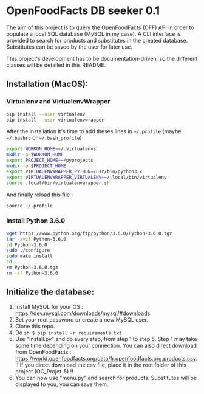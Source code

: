 # OpenFoodFacts DB seeker 0.1

The aim of this project is to query the OpenFoodFacts (OFF) API in order to populate a local SQL database (MySQL in my case). A CLI interface is provided to search for products and substitutes in the created database. Substitutes can be saved by the user for later use.

This project's development has to be documentation-driven, so the different classes will be detailed in this README.

## Installation (MacOS):

### Virtualenv and VirtualenvWrapper

```sh
pip install --user virtualenv
pip install --user virtualenvwrapper
```

After the installation it's time to add theses lines in ```~/.profile``` (maybe ```~/.bashrc``` or ```~/.bash_profile```)

```sh
export WORKON_HOME=~/.virtualenvs
mkdir -p $WORKON_HOME
export PROJECT_HOME=~/pyprojects
mkdir -p $PROJECT_HOME
export VIRTUALENVWRAPPER_PYTHON=/usr/bin/python3.x
export VIRTUALENVWRAPPER_VIRTUALENV=~/.local/bin/virtualenv
source .local/bin/virtualenvwrapper.sh
```

And finally reload this file :

```source ~/.profile```

### Install Python 3.6.0

```sh
wget https://www.python.org/ftp/python/3.6.0/Python-3.6.0.tgz
tar -xvzf Python-3.6.0
cd Python-3.6.0
sudo ./configure
sudo make install
cd ..
rm Python-3.6.0.tgz
rm -rf Python-3.6.0
```

## Initialize the database:

1. Install MySQL for your OS : https://dev.mysql.com/downloads/mysql/#downloads
2. Set your root password or create a new MySQL user.
3. Clone this repo.
4. Do ```sh $ pip install -r requirements.txt``` 
5. Use "Install.py" and do every step, from step 1 to step 5.
Step 1 may take some time depending on your connection. You can also direct download from OpenFoodFacts : https://world.openfoodfacts.org/data/fr.openfoodfacts.org.products.csv.
!! If you direct download the csv file, place it in the root folder of this project (OC_Projet-5) !!
6. You can now use "menu.py" and search for products. Substitutes will be displayed to you, you can save them.

## 

